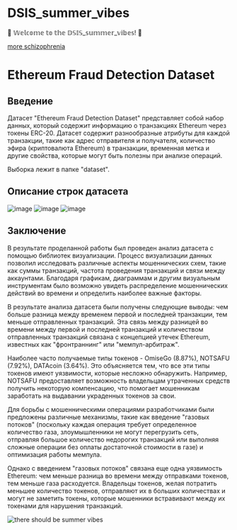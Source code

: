 # DSIS_summer_vibes

🍋 𝕎𝕖𝕝𝕔𝕠𝕞𝕖 𝕥𝕠 𝕥𝕙𝕖 𝔻𝕊𝕀𝕊_𝕤𝕦𝕞𝕞𝕖𝕣_𝕧𝕚𝕓𝕖𝕤! 🍋

[more schizophrenia](https://enamorak.notion.site/DSIS-Summer-Vibes-e3da7dd6fc2444809e0b74a4d66b4326?pvs=4)

# Ethereum Fraud Detection Dataset

## Введение
Датасет "Ethereum Fraud Detection Dataset" представляет собой набор данных, который содержит информацию о транзакциях Ethereum через токены ERC-20. Датасет содержит разнообразные атрибуты для каждой транзакции, такие как адрес отправителя и получателя, количество эфира (криптовалюта Ethereum) в транзакции, временная метка и другие свойства, которые могут быть полезны при анализе операций.

Выборка лежит в папке "dataset".

## Описание строк датасета
![image](https://github.com/enamorak/DSIS_summer_vibes/assets/89980544/785f971f-8703-4cbc-8398-5b54945de1c1)
![image](https://github.com/enamorak/DSIS_summer_vibes/assets/89980544/fbb41e8c-93a5-47a4-8707-1b2d45ccefac)
![image](https://github.com/enamorak/DSIS_summer_vibes/assets/89980544/4d8432f3-fc45-4438-86da-ec5e044d81f4)


## Заключение
В результате проделанной работы был проведен анализ датасета с помощью библиотек визуализации. Процесс визуализации данных позволил исследовать различные аспекты мошеннических схем, такие как суммы транзакций, частота проведения транзакций и связи между аккаунтами. Благодаря графикам, диаграммам и другим визуальным инструментам было возможно увидеть распределение мошеннических действий во времени и определить наиболее важные факторы.

В результате анализа датасета были получены следующие выводы: чем больше разница между временем первой и последней транзакции, тем меньше отправленных транзакций. Эта связь между разницей во времени между первой и последней транзакций и количеством отправленных транзакций связана с концепцией утечек Ethereum, известных как "фронтраннинг" или "мемпул-арбитраж".

Наиболее часто получаемые типы токенов - OmiseGo (8.87%), NOTSAFU (7.92%), DATAcoin (3.64%). Это объясняется тем, что все эти типы токенов имеют уязвимости, которые несложно обнаружить. Например, NOTSAFU предоставляет возможность владельцам утраченных средств получить некоторую компенсацию, что помогает мошенникам заработать на выдавании украденных токенов за свои.

Для борьбы с мошенническими операциями разработчиками были предложены различные механизмы, такие как введение "газовых потоков" (поскольку каждая операция требует определенное количество газа, злоумышленники не могут перегрузить сеть, отправляя большое количество недорогих транзакций или выполняя сложные операции без оплаты достаточной стоимости в газе) и оптимизация работы мемпула.

Однако с введением "газовых потоков" связана еще одна уязвимость Ethereum: чем меньше разница во времени между отправками токенов, тем меньше газа расходуется. Владельцы токенов, желая потратить меньшее количество токенов, отправляют их в больших количествах и могут не заметить токены, которые мошенники встравивают между их токенами для нарушения транзакций.

![there should be summer vibes](https://get.wallhere.com/photo/sunlight-sunset-sea-bay-nature-shore-sand-reflection-long-exposure-beach-sunrise-evening-morning-coast-Sun-horizon-dusk-cloud-dawn-ocean-wave-3840x2160-px-afterglow-body-of-water-wind-wave-510909.jpg)
